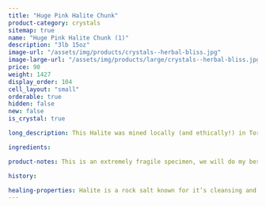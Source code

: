```yaml
---
title: "Huge Pink Halite Chunk"
product-category: crystals
sitemap: true
name: "Huge Pink Halite Chunk (1)"
description: "3lb 15oz"
image-url: "/assets/img/products/crystals--herbal-bliss.jpg"
image-large-url: "/assets/img/products/large/crystals--herbal-bliss.jpg"
price: 90
weight: 1427
display_order: 104
cell_layout: "small"
orderable: true
hidden: false
new: false
is_crystal: true

long_description: This Halite was mined locally (and ethically!) in Torna, CA. There is so much to this piece! Boasting a sharp, Hopper growth pattern with intense growth lines and immense detail. It has beautiful deep hues of pink that fade into baby pink and eventually white at the top. Huge and eye-catching, this is a perfect shelf/centre piece.

ingredients:

product-notes: This is an extremely fragile specimen, we will do my best to package it as safely as possible but please be aware some little pieces may break off in transit.

history:

healing-properties: Halite is a rock salt known for it’s cleansing and purifying properties, it aids in clarifying energy blocks and balancing energy fields. This makes it perfect for cleansing your other crystals! Similar to Selenite, you can rest your other crystals on it to remove unwanted/negative energies. In meditation, Pink Halite connects to the heart and solar plexus chakras allowing a self-loving awareness which aids in the release of emotional issues and attachments. 
---
```

